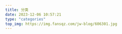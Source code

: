 ```yaml
---
title: 分类
date: 2023-12-06 10:57:21
type: "categories"
top_img: https://img.fansqz.com/jw-blog/606301.jpg
---
```

